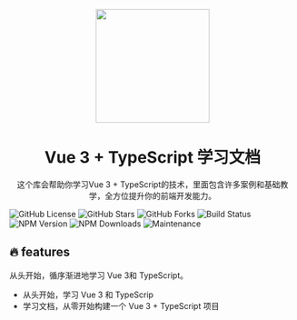 <p align = "center">
<img src="https://beiliedeyang.oss-cn-nanjing.aliyuncs.com/image.png" width="200px" />
</p>
<h1 align = "center">Vue 3 + TypeScript 学习文档</h1>
<p align = "center">
这个库会帮助你学习Vue 3 + TypeScript的技术，里面包含许多案例和基础教学，全方位提升你的前端开发能力。
</p>

<p>

![GitHub License](https://img.shields.io/github/license/mqxu/vue3-ts-docs) 
![GitHub Stars](https://img.shields.io/github/stars/mqxu/vue3-ts-docs) 
![GitHub Forks](https://img.shields.io/github/forks/mqxu/vue3-ts-docs) 
![Build Status](https://img.shields.io/github/workflow/status/mqxu/vue3-ts-docs/CI) 
![NPM Version](https://img.shields.io/npm/v/vue3-ts-docs) 
![NPM Downloads](https://img.shields.io/npm/dm/vue3-ts-docs) 
![Maintenance](https://img.shields.io/maintenance/yes/2024) 


</p>

## 🔥 features

从头开始，循序渐进地学习 Vue 3和 TypeScript。

- 从头开始，学习 Vue 3 和 TypeScrip
- 学习文档，从零开始构建一个 Vue 3 + TypeScript 项目

